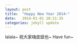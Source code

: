 ```yaml
---
layout: post
title:  "Happy New Year 2014~"
date:   2014-01-01 10:21:35
categories: jekyll update
---
```


lalala~
祝大家嗨皮妞也~
Have fun~
